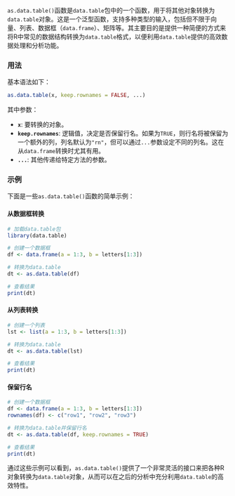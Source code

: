 `as.data.table()`函数是`data.table`包中的一个函数，用于将其他对象转换为`data.table`对象。这是一个泛型函数，支持多种类型的输入，包括但不限于向量、列表、数据框（`data.frame`）、矩阵等。其主要目的是提供一种简便的方式来将R中常见的数据结构转换为`data.table`格式，以便利用`data.table`提供的高效数据处理和分析功能。

### 用法

基本语法如下：

```r
as.data.table(x, keep.rownames = FALSE, ...)
```

其中参数：

- **`x`**: 要转换的对象。
- **`keep.rownames`**: 逻辑值，决定是否保留行名。如果为`TRUE`，则行名将被保留为一个额外的列，列名默认为`"rn"`，但可以通过`...`参数设定不同的列名。这在从`data.frame`转换时尤其有用。
- **`...`**: 其他传递给特定方法的参数。

### 示例

下面是一些`as.data.table()`函数的简单示例：

#### 从数据框转换

```r
# 加载data.table包
library(data.table)

# 创建一个数据框
df <- data.frame(a = 1:3, b = letters[1:3])

# 转换为data.table
dt <- as.data.table(df)

# 查看结果
print(dt)
```

#### 从列表转换

```r
# 创建一个列表
lst <- list(a = 1:3, b = letters[1:3])

# 转换为data.table
dt <- as.data.table(lst)

# 查看结果
print(dt)
```

#### 保留行名

```r
# 创建一个数据框
df <- data.frame(a = 1:3, b = letters[1:3])
rownames(df) <- c("row1", "row2", "row3")

# 转换为data.table并保留行名
dt <- as.data.table(df, keep.rownames = TRUE)

# 查看结果
print(dt)
```

通过这些示例可以看到，`as.data.table()`提供了一个非常灵活的接口来把各种R对象转换为`data.table`对象，从而可以在之后的分析中充分利用`data.table`的高效特性。
